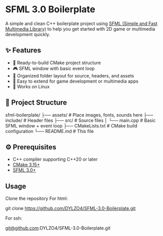 # SFML 3.0 Boilerplate

A simple and clean C++ boilerplate project using [SFML (Simple and Fast Multimedia Library)](https://www.sfml-dev.org/) to help you get started with 2D game or multimedia development quickly.

## ✨ Features

- 🚀 Ready-to-build CMake project structure
- 🎮 SFML window with basic event loop
- 📁 Organized folder layout for source, headers, and assets
- 🧪 Easy to extend for game development or multimedia apps
- 🔧 Works on Linux

## 🧱 Project Structure

sfml-boilerplate/
├── assets/ # Place images, fonts, sounds here
├── include/ # Header files
├── src/ # Source files
│ └── main.cpp # Basic SFML window + event loop
├── CMakeLists.txt # CMake build configuration
└── README.md # This file

## ⚙️ Prerequisites

- C++ compiler supporting C++20 or later
- [CMake 3.15+](https://cmake.org/)
- [SFML 3.0+](https://www.sfml-dev.org/)

## Usage

Clone the repository
For html:

  git clone https://github.com/DYLZO4/SFML-3.0-Boilerplate.git

For ssh:

  git@github.com:DYLZO4/SFML-3.0-Boilerplate.git <new-directory-name>
  

